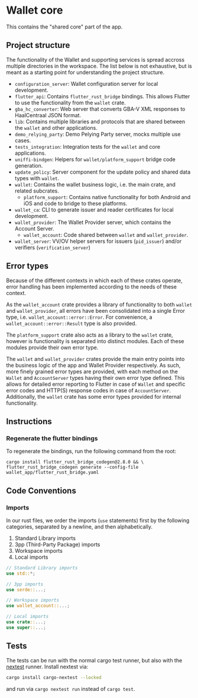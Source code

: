 # Wallet core

This contains the "shared core" part of the app.

## Project structure

The functionality of the Wallet and supporting services is spread accross multiple directories in the workspace.
The list below is not exhaustive, but is meant as a starting point for understanding the project structure.

- `configuration_server`: Wallet configuration server for local development.
- `flutter_api`: Contains `flutter_rust_bridge` bindings. This allows Flutter to use the functionality from the `wallet` crate.
- `gba_hc_converter`: Web server that converts GBA-V XML responses to HaalCentraal JSON format.
- `lib`: Contains multiple libraries and protocols that are shared between the `wallet` and other applications.
- `demo_relying_party`: Demo Pelying Party server, mocks multiple use cases.
- `tests_integration`: Integration tests for the `wallet` and core applications.
- `uniffi-bindgen`: Helpers for `wallet/platform_support` bridge code generation.
- `update_policy`: Server component for the update policy and shared data types with `wallet`.
- `wallet`: Contains the wallet business logic, i.e. the main crate, and related subcrates.
  - `platform_support`: Contains native functionality for both Android and iOS and code to bridge to these platforms.
- `wallet_ca`: CLI to generate issuer and reader certificates for local development.
- `wallet_provider`: The Wallet Provider server, which contains the Account Server.
  - `wallet_account`: Code shared between `wallet` and `wallet_provider`.
- `wallet_server`: VV/OV helper servers for issuers (`pid_issuer`) and/or verifiers (`verification_server`)

## Error types

Because of the different contexts in which each of these crates operate, error handling has been implemented according to the needs of these context.

As the `wallet_account` crate provides a library of functionality to both `wallet` and `wallet_provider`, all errors have been consolidated into a single Error type, i.e. `wallet_account::error::Error`.
For convenience, a `wallet_account::error::Result` type is also provided.

The `platform_support` crate also acts as a library to the `wallet` crate, however is functionality is separated into distinct modules.
Each of these modules provide their own error type.

The `wallet` and `wallet_provider` crates provide the main entry points into the business logic of the app and Wallet Provider respectively.
As such, more finely grained error types are provided, with each method on the `Wallet` and `AccountServer` types having their own error type defined.
This allows for detailed error reporting to Flutter in case of `Wallet` and specific error codes and HTTP(S) response codes in case of `AccountServer`.
Additionally, the `wallet` crate has some error types provided for internal functionality.

## Instructions

### Regenerate the flutter bindings

To regenerate the bindings, run the following command from the root:

```
cargo install flutter_rust_bridge_codegen@2.8.0 && \
flutter_rust_bridge_codegen generate --config-file wallet_app/flutter_rust_bridge.yaml
```

## Code Conventions

### Imports

In our rust files, we order the imports (`use` statements) first by the following categories, separated by a newline, and then alphabetically.

1. Standard Library imports
2. 3pp (Third-Party Package) imports
3. Workspace imports
4. Local imports

```rs
// Standard Library imports
use std::*;

// 3pp imports
use serde::...;

// Workspace imports
use wallet_account::...;

// Local imports
use crate::...;
use super::...;
```

## Tests

The tests can be run with the normal cargo test runner,
but also with the [nextest](https://nexte.st) runner.
Install nextest via:

```sh
cargo install cargo-nextest --locked
```

and run via `cargo nextest run` instead of `cargo test`.
